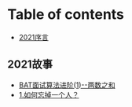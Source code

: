 # Table of contents

* [2021序言](README.md)

## 2021故事

* [BAT面试算法进阶\(1\)--两数之和](2021-gu-shi/untitled.md)
* [1.如何忘掉一个人？](2021-gu-shi/ru-he-wang-diao-yi-ge-ren.md)

